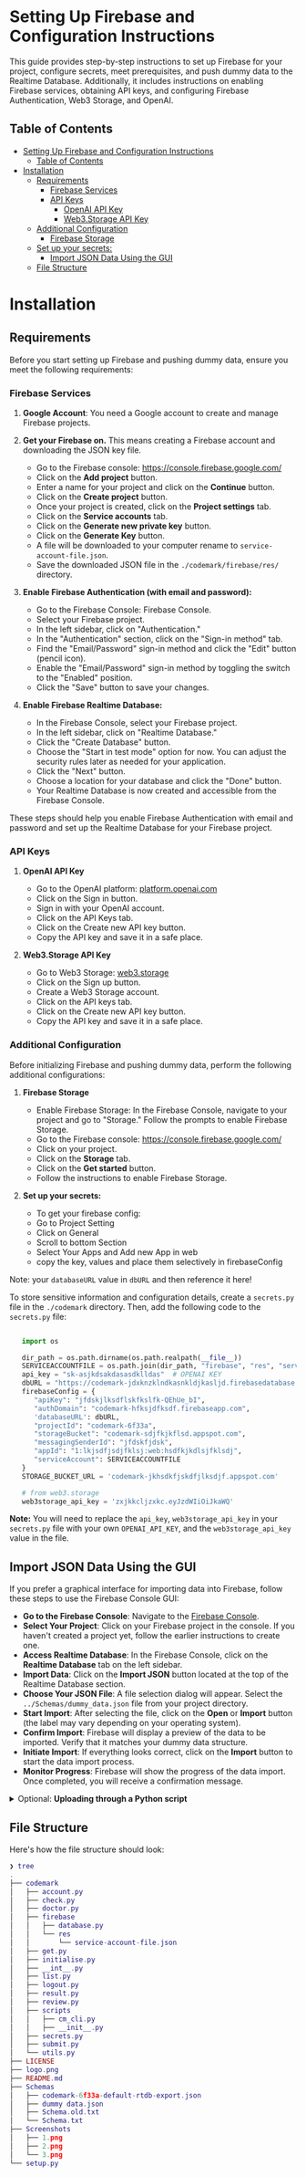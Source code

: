 # Setting Up Firebase and Configuration Instructions

This guide provides step-by-step instructions to set up Firebase for your project, configure secrets, meet prerequisites, and push dummy data to the Realtime Database. Additionally, it includes instructions on enabling Firebase services, obtaining API keys, and configuring Firebase Authentication, Web3 Storage, and OpenAI.

## Table of Contents

- [Setting Up Firebase and Configuration Instructions](#setting-up-firebase-and-configuration-instructions)
  - [Table of Contents](#table-of-contents)
- [Installation](#installation)
  - [Requirements](#requirements)
    - [Firebase Services](#firebase-services)
    - [API Keys](#api-keys)
      - [OpenAI API Key](#openai-api-key)
      - [Web3.Storage API Key](#web3storage-api-key)
  - [Additional Configuration](#additional-configuration)
      - [Firebase Storage](#firebase-storage)
  - [Set up your secrets:](#set-up-your-secrets)
    - [Import JSON Data Using the GUI](#import-json-data-using-the-gui)
  - [File Structure](#file-structure)

# Installation
## Requirements

Before you start setting up Firebase and pushing dummy data, ensure you meet the following requirements:

### Firebase Services

1. **Google Account**: You need a Google account to create and manage Firebase projects.
2. **Get your Firebase on.** This means creating a Firebase account and downloading the JSON key file.

    - Go to the Firebase console: https://console.firebase.google.com/
    - Click on the **Add project** button.
    - Enter a name for your project and click on the **Continue** button.
    - Click on the **Create project** button.
    - Once your project is created, click on the **Project settings** tab.
    - Click on the **Service accounts** tab.
    - Click on the **Generate new private key** button.
    - Click on the **Generate Key** button.
    - A file will be downloaded to your computer rename to `service-account-file.json`.
    - Save the downloaded JSON file in the `./codemark/firebase/res/` directory.

3. **Enable Firebase Authentication (with email and password):**
    - Go to the Firebase Console: Firebase Console.
    - Select your Firebase project.
    - In the left sidebar, click on "Authentication."
    - In the "Authentication" section, click on the "Sign-in method" tab.
    - Find the "Email/Password" sign-in method and click the "Edit" button (pencil icon).
    - Enable the "Email/Password" sign-in method by toggling the switch to the "Enabled" position.
    - Click the "Save" button to save your changes.

4. **Enable Firebase Realtime Database:**
    - In the Firebase Console, select your Firebase project.
    - In the left sidebar, click on "Realtime Database."
    - Click the "Create Database" button.
    - Choose the "Start in test mode" option for now. You can adjust the security rules later as needed for your application.
    - Click the "Next" button.
    - Choose a location for your database and click the "Done" button.
    - Your Realtime Database is now created and accessible from the Firebase Console.

These steps should help you enable Firebase Authentication with email and password and set up the Realtime Database for your Firebase project.


### API Keys

1. **OpenAI API Key**

    - Go to the OpenAI platform: [platform.openai.com](https://platform.openai.com/)
    - Click on the Sign in button.
    - Sign in with your OpenAI account.
    - Click on the API Keys tab.
    - Click on the Create new API key button.
    - Copy the API key and save it in a safe place.

2. **Web3.Storage API Key**
    - Go to Web3 Storage: [web3.storage](https://web3.storage)
    - Click on the Sign up button.
    - Create a Web3 Storage account.
    - Click on the API keys tab.
    - Click on the Create new API key button.
    - Copy the API key and save it in a safe place.

### Additional Configuration
Before initializing Firebase and pushing dummy data, perform the following additional configurations:

1. **Firebase Storage**
    - Enable Firebase Storage: In the Firebase Console, navigate to your project and go to "Storage." Follow the prompts to enable Firebase Storage.
    - Go to the Firebase console: https://console.firebase.google.com/
    - Click on your project.
    - Click on the **Storage** tab.
    - Click on the **Get started** button.
    - Follow the instructions to enable Firebase Storage.


2. **Set up your secrets:**
    - To get your firebase config:
    - Go to Project Setting
    - Click on General
    - Scroll to bottom Section 
    - Select Your Apps and Add new App in web 
    - copy the key, values and place them selectively in firebaseConfig

Note: your `databaseURL` value in `dbURL` and then reference it here!<br>

To store sensitive information and configuration details, create a `secrets.py` file in the `./codemark` directory. Then, add the following code to the `secrets.py` file:

```python

   import os

   dir_path = os.path.dirname(os.path.realpath(__file__))
   SERVICEACCOUNTFILE = os.path.join(dir_path, "firebase", "res", "service-account-file.json")
   api_key = "sk-asjkdsakdasasdklldas"  # OPENAI KEY
   dbURL = "https://codemark-jdxknzklndkasnkldjkasljd.firebasedatabase.app/"
   firebaseConfig = {
      "apiKey": "jfdskjlksdflskfkslfk-QEhUe_bI",
      "authDomain": "codemark-hfksjdfksdf.firebaseapp.com",
      'databaseURL': dbURL,
      "projectId": "codemark-6f33a",
      "storageBucket": "codemark-sdjfkjkflsd.appspot.com",
      "messagingSenderId": "jfdskfjdsk",
      "appId": "1:lkjsdfjsdjfklsj:web:hsdfkjkdlsjfklsdj",
      "serviceAccount": SERVICEACCOUNTFILE
   }
   STORAGE_BUCKET_URL = 'codemark-jkhsdkfjskdfjlksdjf.appspot.com'

   # from web3.storage
   web3storage_api_key = 'zxjkkcljzxkc.eyJzdWIiOiJkaWQ'

```
<b>Note:</b> You will need to replace the `api_key`, `web3storage_api_key` in your `secrets.py` file with your own `OPENAI_API_KEY`, and the `web3storage_api_key` value in the file.


## Import JSON Data Using the GUI

If you prefer a graphical interface for importing data into Firebase, follow these steps to use the Firebase Console GUI:

- **Go to the Firebase Console**: Navigate to the [Firebase Console](https://console.firebase.google.com/).
- **Select Your Project**: Click on your Firebase project in the console. If you haven't created a project yet, follow the earlier instructions to create one.
- **Access Realtime Database**: In the Firebase Console, click on the **Realtime Database** tab on the left sidebar.
- **Import Data**: Click on the **Import JSON** button located at the top of the Realtime Database section.
- **Choose Your JSON File**: A file selection dialog will appear. Select the `../Schemas/dummy_data.json` file from your project directory.
- **Start Import**: After selecting the file, click on the **Open** or **Import** button (the label may vary depending on your operating system).
- **Confirm Import**: Firebase will display a preview of the data to be imported. Verify that it matches your dummy data structure.
- **Initiate Import**: If everything looks correct, click on the **Import** button to start the data import process.
- **Monitor Progress**: Firebase will show the progress of the data import. Once completed, you will receive a confirmation message.



<details><summary>Optional: <b>Uploading through a Python script</b></summary>

**If you prefer to upload data using a Python script, follow these steps:** creating a new Python file called `dummy_data.py` and adding the following code:

```python

   ### Optional: Uploading Data Through a Python Script

   import firebase_admin
   from firebase_admin import credentials
   from firebase_admin import db
   import json

   # Initialize Firebase Admin SDK with your service account credentials
   cred = credentials.Certificate("firebase/res/service-account-file.json")
   firebase_admin.initialize_app(cred, {
       'databaseURL': 'https://your-firebase-project.firebaseio.com'
   })

   # Reference to the Firebase Realtime Database
   ref = db.reference("/")

   # Load the dummy data from the schema file
   with open("../Schemas/dummy_data.json", "r") as file:
       dummy_data = json.load(file)

   # Push the dummy data to the Firebase Realtime Database
   ref.update(dummy_data)

   print("Dummy data has been pushed to the Firebase Realtime Database.")

```
   
Run Script using

```python
   python upload_dummy_data.py
```

This code will push the dummy data in the `dummy_data.json` file to the Firebase Realtime Database.

</details>

## File Structure

Here's how the file structure should look:

```lua
❯ tree                    
.
├── codemark
│   ├── account.py
│   ├── check.py
│   ├── doctor.py
│   ├── firebase
│   │   ├── database.py
│   │   └── res
│   │       └── service-account-file.json
│   ├── get.py
│   ├── initialise.py
│   ├── __int__.py
│   ├── list.py
│   ├── logout.py
│   ├── result.py
│   ├── review.py
│   ├── scripts
│   │   ├── cm_cli.py
│   │   ├── __init__.py
│   ├── secrets.py
│   ├── submit.py
│   └── utils.py
├── LICENSE
├── logo.png
├── README.md
├── Schemas
│   ├── codemark-6f33a-default-rtdb-export.json
│   ├── dummy data.json
│   ├── Schema.old.txt
│   └── Schema.txt
├── Screenshots
│   ├── 1.png
│   ├── 2.png
│   └── 3.png
└── setup.py

```